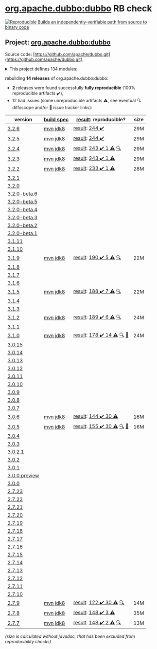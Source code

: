 [org.apache.dubbo:dubbo](https://central.sonatype.com/artifact/org.apache.dubbo/dubbo/versions) RB check
=======

[![Reproducible Builds](https://reproducible-builds.org/images/logos/rb.svg) an independently-verifiable path from source to binary code](https://reproducible-builds.org/)

## Project: [org.apache.dubbo:dubbo](https://central.sonatype.com/artifact/org.apache.dubbo/dubbo/versions)

Source code: [https://github.com/apache/dubbo.git](https://github.com/apache/dubbo.git)

<details><summary>This project defines 134 modules:</summary>

* [org.apache.dubbo:dubbo](https://central.sonatype.com/artifact/org.apache.dubbo/dubbo/3.2.6)
* [org.apache.dubbo:dubbo-auth](https://central.sonatype.com/artifact/org.apache.dubbo/dubbo-auth/3.2.6)
* [org.apache.dubbo:dubbo-bom](https://central.sonatype.com/artifact/org.apache.dubbo/dubbo-bom/3.2.6)
* [org.apache.dubbo:dubbo-cluster](https://central.sonatype.com/artifact/org.apache.dubbo/dubbo-cluster/3.2.6)
* [org.apache.dubbo:dubbo-common](https://central.sonatype.com/artifact/org.apache.dubbo/dubbo-common/3.2.6)
* [org.apache.dubbo:dubbo-compatible](https://central.sonatype.com/artifact/org.apache.dubbo/dubbo-compatible/3.2.6)
* [org.apache.dubbo:dubbo-compiler](https://central.sonatype.com/artifact/org.apache.dubbo/dubbo-compiler/3.2.6)
* [org.apache.dubbo:dubbo-config](https://central.sonatype.com/artifact/org.apache.dubbo/dubbo-config/3.2.6)
* [org.apache.dubbo:dubbo-config-api](https://central.sonatype.com/artifact/org.apache.dubbo/dubbo-config-api/3.2.6)
* [org.apache.dubbo:dubbo-config-spring](https://central.sonatype.com/artifact/org.apache.dubbo/dubbo-config-spring/3.2.6)
* [org.apache.dubbo:dubbo-configcenter](https://central.sonatype.com/artifact/org.apache.dubbo/dubbo-configcenter/3.2.6)
* [org.apache.dubbo:dubbo-configcenter-apollo](https://central.sonatype.com/artifact/org.apache.dubbo/dubbo-configcenter-apollo/3.2.6)
* [org.apache.dubbo:dubbo-configcenter-consul](https://central.sonatype.com/artifact/org.apache.dubbo/dubbo-configcenter-consul/3.2.6)
* [org.apache.dubbo:dubbo-configcenter-etcd](https://central.sonatype.com/artifact/org.apache.dubbo/dubbo-configcenter-etcd/3.2.6)
* [org.apache.dubbo:dubbo-configcenter-nacos](https://central.sonatype.com/artifact/org.apache.dubbo/dubbo-configcenter-nacos/3.2.6)
* [org.apache.dubbo:dubbo-configcenter-zookeeper](https://central.sonatype.com/artifact/org.apache.dubbo/dubbo-configcenter-zookeeper/3.2.6)
* [org.apache.dubbo:dubbo-container](https://central.sonatype.com/artifact/org.apache.dubbo/dubbo-container/3.2.6)
* [org.apache.dubbo:dubbo-container-api](https://central.sonatype.com/artifact/org.apache.dubbo/dubbo-container-api/3.2.6)
* [org.apache.dubbo:dubbo-container-log4j](https://central.sonatype.com/artifact/org.apache.dubbo/dubbo-container-log4j/3.2.6)
* [org.apache.dubbo:dubbo-container-logback](https://central.sonatype.com/artifact/org.apache.dubbo/dubbo-container-logback/3.2.6)
* [org.apache.dubbo:dubbo-container-spring](https://central.sonatype.com/artifact/org.apache.dubbo/dubbo-container-spring/3.2.6)
* [org.apache.dubbo:dubbo-dependencies](https://central.sonatype.com/artifact/org.apache.dubbo/dubbo-dependencies/3.2.6)
* [org.apache.dubbo:dubbo-dependencies-bom](https://central.sonatype.com/artifact/org.apache.dubbo/dubbo-dependencies-bom/3.2.6)
* [org.apache.dubbo:dubbo-dependencies-zookeeper](https://central.sonatype.com/artifact/org.apache.dubbo/dubbo-dependencies-zookeeper/3.2.6)
* [org.apache.dubbo:dubbo-dependencies-zookeeper-curator5](https://central.sonatype.com/artifact/org.apache.dubbo/dubbo-dependencies-zookeeper-curator5/3.2.6)
* [org.apache.dubbo:dubbo-distribution](https://central.sonatype.com/artifact/org.apache.dubbo/dubbo-distribution/3.2.6)
* [org.apache.dubbo:dubbo-filter](https://central.sonatype.com/artifact/org.apache.dubbo/dubbo-filter/3.2.6)
* [org.apache.dubbo:dubbo-filter-cache](https://central.sonatype.com/artifact/org.apache.dubbo/dubbo-filter-cache/3.2.6)
* [org.apache.dubbo:dubbo-filter-validation](https://central.sonatype.com/artifact/org.apache.dubbo/dubbo-filter-validation/3.2.6)
* [org.apache.dubbo:dubbo-kubernetes](https://central.sonatype.com/artifact/org.apache.dubbo/dubbo-kubernetes/3.2.6)
* [org.apache.dubbo:dubbo-maven-plugin](https://central.sonatype.com/artifact/org.apache.dubbo/dubbo-maven-plugin/3.2.6)
* [org.apache.dubbo:dubbo-metadata](https://central.sonatype.com/artifact/org.apache.dubbo/dubbo-metadata/3.2.6)
* [org.apache.dubbo:dubbo-metadata-api](https://central.sonatype.com/artifact/org.apache.dubbo/dubbo-metadata-api/3.2.6)
* [org.apache.dubbo:dubbo-metadata-definition-protobuf](https://central.sonatype.com/artifact/org.apache.dubbo/dubbo-metadata-definition-protobuf/3.2.6)
* [org.apache.dubbo:dubbo-metadata-processor](https://central.sonatype.com/artifact/org.apache.dubbo/dubbo-metadata-processor/3.2.6)
* [org.apache.dubbo:dubbo-metadata-report-consul](https://central.sonatype.com/artifact/org.apache.dubbo/dubbo-metadata-report-consul/3.2.6)
* [org.apache.dubbo:dubbo-metadata-report-etcd](https://central.sonatype.com/artifact/org.apache.dubbo/dubbo-metadata-report-etcd/3.2.6)
* [org.apache.dubbo:dubbo-metadata-report-nacos](https://central.sonatype.com/artifact/org.apache.dubbo/dubbo-metadata-report-nacos/3.2.6)
* [org.apache.dubbo:dubbo-metadata-report-redis](https://central.sonatype.com/artifact/org.apache.dubbo/dubbo-metadata-report-redis/3.2.6)
* [org.apache.dubbo:dubbo-metadata-report-zookeeper](https://central.sonatype.com/artifact/org.apache.dubbo/dubbo-metadata-report-zookeeper/3.2.6)
* [org.apache.dubbo:dubbo-metrics](https://central.sonatype.com/artifact/org.apache.dubbo/dubbo-metrics/3.2.6)
* [org.apache.dubbo:dubbo-metrics-api](https://central.sonatype.com/artifact/org.apache.dubbo/dubbo-metrics-api/3.2.6)
* [org.apache.dubbo:dubbo-metrics-config-center](https://central.sonatype.com/artifact/org.apache.dubbo/dubbo-metrics-config-center/3.2.6)
* [org.apache.dubbo:dubbo-metrics-default](https://central.sonatype.com/artifact/org.apache.dubbo/dubbo-metrics-default/3.2.6)
* [org.apache.dubbo:dubbo-metrics-metadata](https://central.sonatype.com/artifact/org.apache.dubbo/dubbo-metrics-metadata/3.2.6)
* [org.apache.dubbo:dubbo-metrics-prometheus](https://central.sonatype.com/artifact/org.apache.dubbo/dubbo-metrics-prometheus/3.2.6)
* [org.apache.dubbo:dubbo-metrics-registry](https://central.sonatype.com/artifact/org.apache.dubbo/dubbo-metrics-registry/3.2.6)
* [org.apache.dubbo:dubbo-monitor](https://central.sonatype.com/artifact/org.apache.dubbo/dubbo-monitor/3.2.6)
* [org.apache.dubbo:dubbo-monitor-api](https://central.sonatype.com/artifact/org.apache.dubbo/dubbo-monitor-api/3.2.6)
* [org.apache.dubbo:dubbo-monitor-default](https://central.sonatype.com/artifact/org.apache.dubbo/dubbo-monitor-default/3.2.6)
* [org.apache.dubbo:dubbo-nacos-spring-boot-starter](https://central.sonatype.com/artifact/org.apache.dubbo/dubbo-nacos-spring-boot-starter/3.2.6)
* [org.apache.dubbo:dubbo-native](https://central.sonatype.com/artifact/org.apache.dubbo/dubbo-native/3.2.6)
* [org.apache.dubbo:dubbo-native-plugin](https://central.sonatype.com/artifact/org.apache.dubbo/dubbo-native-plugin/3.2.6)
* [org.apache.dubbo:dubbo-parent](https://central.sonatype.com/artifact/org.apache.dubbo/dubbo-parent/3.2.6)
* [org.apache.dubbo:dubbo-plugin](https://central.sonatype.com/artifact/org.apache.dubbo/dubbo-plugin/3.2.6)
* [org.apache.dubbo:dubbo-qos](https://central.sonatype.com/artifact/org.apache.dubbo/dubbo-qos/3.2.6)
* [org.apache.dubbo:dubbo-qos-api](https://central.sonatype.com/artifact/org.apache.dubbo/dubbo-qos-api/3.2.6)
* [org.apache.dubbo:dubbo-reactive](https://central.sonatype.com/artifact/org.apache.dubbo/dubbo-reactive/3.2.6)
* [org.apache.dubbo:dubbo-registry](https://central.sonatype.com/artifact/org.apache.dubbo/dubbo-registry/3.2.6)
* [org.apache.dubbo:dubbo-registry-api](https://central.sonatype.com/artifact/org.apache.dubbo/dubbo-registry-api/3.2.6)
* [org.apache.dubbo:dubbo-registry-consul](https://central.sonatype.com/artifact/org.apache.dubbo/dubbo-registry-consul/3.2.6)
* [org.apache.dubbo:dubbo-registry-default](https://central.sonatype.com/artifact/org.apache.dubbo/dubbo-registry-default/3.2.6)
* [org.apache.dubbo:dubbo-registry-dns](https://central.sonatype.com/artifact/org.apache.dubbo/dubbo-registry-dns/3.2.6)
* [org.apache.dubbo:dubbo-registry-etcd3](https://central.sonatype.com/artifact/org.apache.dubbo/dubbo-registry-etcd3/3.2.6)
* [org.apache.dubbo:dubbo-registry-eureka](https://central.sonatype.com/artifact/org.apache.dubbo/dubbo-registry-eureka/3.2.6)
* [org.apache.dubbo:dubbo-registry-kubernetes](https://central.sonatype.com/artifact/org.apache.dubbo/dubbo-registry-kubernetes/3.2.6)
* [org.apache.dubbo:dubbo-registry-multicast](https://central.sonatype.com/artifact/org.apache.dubbo/dubbo-registry-multicast/3.2.6)
* [org.apache.dubbo:dubbo-registry-multiple](https://central.sonatype.com/artifact/org.apache.dubbo/dubbo-registry-multiple/3.2.6)
* [org.apache.dubbo:dubbo-registry-nacos](https://central.sonatype.com/artifact/org.apache.dubbo/dubbo-registry-nacos/3.2.6)
* [org.apache.dubbo:dubbo-registry-redis](https://central.sonatype.com/artifact/org.apache.dubbo/dubbo-registry-redis/3.2.6)
* [org.apache.dubbo:dubbo-registry-sofa](https://central.sonatype.com/artifact/org.apache.dubbo/dubbo-registry-sofa/3.2.6)
* [org.apache.dubbo:dubbo-registry-xds](https://central.sonatype.com/artifact/org.apache.dubbo/dubbo-registry-xds/3.2.6)
* [org.apache.dubbo:dubbo-registry-zookeeper](https://central.sonatype.com/artifact/org.apache.dubbo/dubbo-registry-zookeeper/3.2.6)
* [org.apache.dubbo:dubbo-remoting](https://central.sonatype.com/artifact/org.apache.dubbo/dubbo-remoting/3.2.6)
* [org.apache.dubbo:dubbo-remoting-api](https://central.sonatype.com/artifact/org.apache.dubbo/dubbo-remoting-api/3.2.6)
* [org.apache.dubbo:dubbo-remoting-etcd3](https://central.sonatype.com/artifact/org.apache.dubbo/dubbo-remoting-etcd3/3.2.6)
* [org.apache.dubbo:dubbo-remoting-grizzly](https://central.sonatype.com/artifact/org.apache.dubbo/dubbo-remoting-grizzly/3.2.6)
* [org.apache.dubbo:dubbo-remoting-http](https://central.sonatype.com/artifact/org.apache.dubbo/dubbo-remoting-http/3.2.6)
* [org.apache.dubbo:dubbo-remoting-mina](https://central.sonatype.com/artifact/org.apache.dubbo/dubbo-remoting-mina/3.2.6)
* [org.apache.dubbo:dubbo-remoting-netty](https://central.sonatype.com/artifact/org.apache.dubbo/dubbo-remoting-netty/3.2.6)
* [org.apache.dubbo:dubbo-remoting-netty4](https://central.sonatype.com/artifact/org.apache.dubbo/dubbo-remoting-netty4/3.2.6)
* [org.apache.dubbo:dubbo-remoting-p2p](https://central.sonatype.com/artifact/org.apache.dubbo/dubbo-remoting-p2p/3.2.6)
* [org.apache.dubbo:dubbo-remoting-redis](https://central.sonatype.com/artifact/org.apache.dubbo/dubbo-remoting-redis/3.2.6)
* [org.apache.dubbo:dubbo-remoting-zookeeper](https://central.sonatype.com/artifact/org.apache.dubbo/dubbo-remoting-zookeeper/3.2.6)
* [org.apache.dubbo:dubbo-remoting-zookeeper-curator5](https://central.sonatype.com/artifact/org.apache.dubbo/dubbo-remoting-zookeeper-curator5/3.2.6)
* [org.apache.dubbo:dubbo-rpc](https://central.sonatype.com/artifact/org.apache.dubbo/dubbo-rpc/3.2.6)
* [org.apache.dubbo:dubbo-rpc-api](https://central.sonatype.com/artifact/org.apache.dubbo/dubbo-rpc-api/3.2.6)
* [org.apache.dubbo:dubbo-rpc-dubbo](https://central.sonatype.com/artifact/org.apache.dubbo/dubbo-rpc-dubbo/3.2.6)
* [org.apache.dubbo:dubbo-rpc-grpc](https://central.sonatype.com/artifact/org.apache.dubbo/dubbo-rpc-grpc/3.2.6)
* [org.apache.dubbo:dubbo-rpc-hessian](https://central.sonatype.com/artifact/org.apache.dubbo/dubbo-rpc-hessian/3.2.6)
* [org.apache.dubbo:dubbo-rpc-http](https://central.sonatype.com/artifact/org.apache.dubbo/dubbo-rpc-http/3.2.6)
* [org.apache.dubbo:dubbo-rpc-injvm](https://central.sonatype.com/artifact/org.apache.dubbo/dubbo-rpc-injvm/3.2.6)
* [org.apache.dubbo:dubbo-rpc-memcached](https://central.sonatype.com/artifact/org.apache.dubbo/dubbo-rpc-memcached/3.2.6)
* [org.apache.dubbo:dubbo-rpc-native-thrift](https://central.sonatype.com/artifact/org.apache.dubbo/dubbo-rpc-native-thrift/3.2.6)
* [org.apache.dubbo:dubbo-rpc-redis](https://central.sonatype.com/artifact/org.apache.dubbo/dubbo-rpc-redis/3.2.6)
* [org.apache.dubbo:dubbo-rpc-rest](https://central.sonatype.com/artifact/org.apache.dubbo/dubbo-rpc-rest/3.2.6)
* [org.apache.dubbo:dubbo-rpc-rmi](https://central.sonatype.com/artifact/org.apache.dubbo/dubbo-rpc-rmi/3.2.6)
* [org.apache.dubbo:dubbo-rpc-thrift](https://central.sonatype.com/artifact/org.apache.dubbo/dubbo-rpc-thrift/3.2.6)
* [org.apache.dubbo:dubbo-rpc-triple](https://central.sonatype.com/artifact/org.apache.dubbo/dubbo-rpc-triple/3.2.6)
* [org.apache.dubbo:dubbo-rpc-webservice](https://central.sonatype.com/artifact/org.apache.dubbo/dubbo-rpc-webservice/3.2.6)
* [org.apache.dubbo:dubbo-rpc-xml](https://central.sonatype.com/artifact/org.apache.dubbo/dubbo-rpc-xml/3.2.6)
* [org.apache.dubbo:dubbo-security](https://central.sonatype.com/artifact/org.apache.dubbo/dubbo-security/3.2.6)
* [org.apache.dubbo:dubbo-serialization](https://central.sonatype.com/artifact/org.apache.dubbo/dubbo-serialization/3.2.6)
* [org.apache.dubbo:dubbo-serialization-api](https://central.sonatype.com/artifact/org.apache.dubbo/dubbo-serialization-api/3.2.6)
* [org.apache.dubbo:dubbo-serialization-avro](https://central.sonatype.com/artifact/org.apache.dubbo/dubbo-serialization-avro/3.2.6)
* [org.apache.dubbo:dubbo-serialization-fastjson](https://central.sonatype.com/artifact/org.apache.dubbo/dubbo-serialization-fastjson/3.2.6)
* [org.apache.dubbo:dubbo-serialization-fastjson2](https://central.sonatype.com/artifact/org.apache.dubbo/dubbo-serialization-fastjson2/3.2.6)
* [org.apache.dubbo:dubbo-serialization-fst](https://central.sonatype.com/artifact/org.apache.dubbo/dubbo-serialization-fst/3.2.6)
* [org.apache.dubbo:dubbo-serialization-gson](https://central.sonatype.com/artifact/org.apache.dubbo/dubbo-serialization-gson/3.2.6)
* [org.apache.dubbo:dubbo-serialization-hessian2](https://central.sonatype.com/artifact/org.apache.dubbo/dubbo-serialization-hessian2/3.2.6)
* [org.apache.dubbo:dubbo-serialization-jdk](https://central.sonatype.com/artifact/org.apache.dubbo/dubbo-serialization-jdk/3.2.6)
* [org.apache.dubbo:dubbo-serialization-kryo](https://central.sonatype.com/artifact/org.apache.dubbo/dubbo-serialization-kryo/3.2.6)
* [org.apache.dubbo:dubbo-serialization-native-hession](https://central.sonatype.com/artifact/org.apache.dubbo/dubbo-serialization-native-hession/3.2.6)
* [org.apache.dubbo:dubbo-serialization-protobuf](https://central.sonatype.com/artifact/org.apache.dubbo/dubbo-serialization-protobuf/3.2.6)
* [org.apache.dubbo:dubbo-serialization-protostuff](https://central.sonatype.com/artifact/org.apache.dubbo/dubbo-serialization-protostuff/3.2.6)
* [org.apache.dubbo:dubbo-serialization-test](https://central.sonatype.com/artifact/org.apache.dubbo/dubbo-serialization-test/3.2.6)
* [org.apache.dubbo:dubbo-spring-boot](https://central.sonatype.com/artifact/org.apache.dubbo/dubbo-spring-boot/3.2.6)
* [org.apache.dubbo:dubbo-spring-boot-actuator](https://central.sonatype.com/artifact/org.apache.dubbo/dubbo-spring-boot-actuator/3.2.6)
* [org.apache.dubbo:dubbo-spring-boot-actuator-compatible](https://central.sonatype.com/artifact/org.apache.dubbo/dubbo-spring-boot-actuator-compatible/3.2.6)
* [org.apache.dubbo:dubbo-spring-boot-autoconfigure](https://central.sonatype.com/artifact/org.apache.dubbo/dubbo-spring-boot-autoconfigure/3.2.6)
* [org.apache.dubbo:dubbo-spring-boot-autoconfigure-compatible](https://central.sonatype.com/artifact/org.apache.dubbo/dubbo-spring-boot-autoconfigure-compatible/3.2.6)
* [org.apache.dubbo:dubbo-spring-boot-compatible](https://central.sonatype.com/artifact/org.apache.dubbo/dubbo-spring-boot-compatible/3.2.6)
* [org.apache.dubbo:dubbo-spring-boot-observability-autoconfigure](https://central.sonatype.com/artifact/org.apache.dubbo/dubbo-spring-boot-observability-autoconfigure/3.2.6)
* [org.apache.dubbo:dubbo-spring-boot-observability-starter](https://central.sonatype.com/artifact/org.apache.dubbo/dubbo-spring-boot-observability-starter/3.2.6)
* [org.apache.dubbo:dubbo-spring-boot-observability-starters](https://central.sonatype.com/artifact/org.apache.dubbo/dubbo-spring-boot-observability-starters/3.2.6)
* [org.apache.dubbo:dubbo-spring-boot-starter](https://central.sonatype.com/artifact/org.apache.dubbo/dubbo-spring-boot-starter/3.2.6)
* [org.apache.dubbo:dubbo-spring-boot-starters](https://central.sonatype.com/artifact/org.apache.dubbo/dubbo-spring-boot-starters/3.2.6)
* [org.apache.dubbo:dubbo-spring-boot-tracing-brave-zipkin-starter](https://central.sonatype.com/artifact/org.apache.dubbo/dubbo-spring-boot-tracing-brave-zipkin-starter/3.2.6)
* [org.apache.dubbo:dubbo-spring-boot-tracing-otel-otlp-starter](https://central.sonatype.com/artifact/org.apache.dubbo/dubbo-spring-boot-tracing-otel-otlp-starter/3.2.6)
* [org.apache.dubbo:dubbo-spring-boot-tracing-otel-zipkin-starter](https://central.sonatype.com/artifact/org.apache.dubbo/dubbo-spring-boot-tracing-otel-zipkin-starter/3.2.6)
* [org.apache.dubbo:dubbo-spring-security](https://central.sonatype.com/artifact/org.apache.dubbo/dubbo-spring-security/3.2.6)
* [org.apache.dubbo:dubbo-xds](https://central.sonatype.com/artifact/org.apache.dubbo/dubbo-xds/3.2.6)
* [org.apache.dubbo:dubbo-zookeeper-curator5-spring-boot-starter](https://central.sonatype.com/artifact/org.apache.dubbo/dubbo-zookeeper-curator5-spring-boot-starter/3.2.6)
* [org.apache.dubbo:dubbo-zookeeper-spring-boot-starter](https://central.sonatype.com/artifact/org.apache.dubbo/dubbo-zookeeper-spring-boot-starter/3.2.6)
</details>

rebuilding **14 releases** of org.apache.dubbo:dubbo:
- **2** releases were found successfully **fully reproducible** (100% reproducible artifacts :heavy_check_mark:),
- 12 had issues (some unreproducible artifacts :warning:, see eventual :mag: diffoscope and/or :memo: issue tracker links):

| version | [build spec](/BUILDSPEC.md) | [result](https://reproducible-builds.org/docs/jvm/): reproducible? | size |
| -- | --------- | ------ | -- |
| [3.2.6](https://central.sonatype.com/artifact/org.apache.dubbo/dubbo/3.2.6/pom) | [mvn jdk8](dubbo-3.2.6.buildspec) | [result](dubbo-parent-3.2.6.buildinfo): [244 :heavy_check_mark: ](dubbo-parent-3.2.6.buildcompare) | 29M |
| [3.2.5](https://central.sonatype.com/artifact/org.apache.dubbo/dubbo/3.2.5/pom) | [mvn jdk8](dubbo-3.2.5.buildspec) | [result](dubbo-parent-3.2.5.buildinfo): [244 :heavy_check_mark: ](dubbo-parent-3.2.5.buildcompare) | 29M |
| [3.2.4](https://central.sonatype.com/artifact/org.apache.dubbo/dubbo/3.2.4/pom) | [mvn jdk8](dubbo-3.2.4.buildspec) | [result](dubbo-parent-3.2.4.buildinfo): [243 :heavy_check_mark:  1 :warning:](dubbo-parent-3.2.4.buildcompare) [:mag:](dubbo-parent-3.2.4.diffoscope) | 29M |
| [3.2.3](https://central.sonatype.com/artifact/org.apache.dubbo/dubbo/3.2.3/pom) | [mvn jdk8](dubbo-3.2.3.buildspec) | [result](dubbo-parent-3.2.3.buildinfo): [243 :heavy_check_mark:  1 :warning:](dubbo-parent-3.2.3.buildcompare) | 29M |
| [3.2.2](https://central.sonatype.com/artifact/org.apache.dubbo/dubbo/3.2.2/pom) | [mvn jdk8](dubbo-3.2.2.buildspec) | [result](dubbo-parent-3.2.2.buildinfo): [233 :heavy_check_mark:  1 :warning:](dubbo-parent-3.2.2.buildcompare) | 28M |
| [3.2.1](https://central.sonatype.com/artifact/org.apache.dubbo/dubbo/3.2.1/pom) | | | |
| [3.2.0](https://central.sonatype.com/artifact/org.apache.dubbo/dubbo/3.2.0/pom) | | | |
| [3.2.0-beta.6](https://central.sonatype.com/artifact/org.apache.dubbo/dubbo/3.2.0-beta.6/pom) | | | |
| [3.2.0-beta.5](https://central.sonatype.com/artifact/org.apache.dubbo/dubbo/3.2.0-beta.5/pom) | | | |
| [3.2.0-beta.4](https://central.sonatype.com/artifact/org.apache.dubbo/dubbo/3.2.0-beta.4/pom) | | | |
| [3.2.0-beta.3](https://central.sonatype.com/artifact/org.apache.dubbo/dubbo/3.2.0-beta.3/pom) | | | |
| [3.2.0-beta.2](https://central.sonatype.com/artifact/org.apache.dubbo/dubbo/3.2.0-beta.2/pom) | | | |
| [3.2.0-beta.1](https://central.sonatype.com/artifact/org.apache.dubbo/dubbo/3.2.0-beta.1/pom) | | | |
| [3.1.11](https://central.sonatype.com/artifact/org.apache.dubbo/dubbo/3.1.11/pom) | | | |
| [3.1.10](https://central.sonatype.com/artifact/org.apache.dubbo/dubbo/3.1.10/pom) | | | |
| [3.1.9](https://central.sonatype.com/artifact/org.apache.dubbo/dubbo/3.1.9/pom) | [mvn jdk8](dubbo-3.1.9.buildspec) | [result](dubbo-parent-3.1.9.buildinfo): [190 :heavy_check_mark:  5 :warning:](dubbo-parent-3.1.9.buildcompare) [:mag:](dubbo-parent-3.1.9.diffoscope) | 22M |
| [3.1.8](https://central.sonatype.com/artifact/org.apache.dubbo/dubbo/3.1.8/pom) | | | |
| [3.1.7](https://central.sonatype.com/artifact/org.apache.dubbo/dubbo/3.1.7/pom) | | | |
| [3.1.6](https://central.sonatype.com/artifact/org.apache.dubbo/dubbo/3.1.6/pom) | | | |
| [3.1.5](https://central.sonatype.com/artifact/org.apache.dubbo/dubbo/3.1.5/pom) | [mvn jdk8](dubbo-3.1.5.buildspec) | [result](dubbo-parent-3.1.5.buildinfo): [188 :heavy_check_mark:  7 :warning:](dubbo-parent-3.1.5.buildcompare) [:mag:](dubbo-parent-3.1.5.diffoscope) | 22M |
| [3.1.4](https://central.sonatype.com/artifact/org.apache.dubbo/dubbo/3.1.4/pom) | | | |
| [3.1.3](https://central.sonatype.com/artifact/org.apache.dubbo/dubbo/3.1.3/pom) | | | |
| [3.1.2](https://central.sonatype.com/artifact/org.apache.dubbo/dubbo/3.1.2/pom) | [mvn jdk8](dubbo-3.1.2.buildspec) | [result](dubbo-parent-3.1.2.buildinfo): [189 :heavy_check_mark:  6 :warning:](dubbo-parent-3.1.2.buildcompare) [:mag:](dubbo-parent-3.1.2.diffoscope) | 24M |
| [3.1.1](https://central.sonatype.com/artifact/org.apache.dubbo/dubbo/3.1.1/pom) | | | |
| [3.1.0](https://central.sonatype.com/artifact/org.apache.dubbo/dubbo/3.1.0/pom) | [mvn jdk8](dubbo-3.1.0.buildspec) | [result](dubbo-parent-3.1.0.buildinfo): [178 :heavy_check_mark:  14 :warning:](dubbo-parent-3.1.0.buildcompare) [:mag:](dubbo-parent-3.1.0.diffoscope) [:memo:](https://github.com/apache/dubbo/pull/10700) | 24M |
| [3.0.15](https://central.sonatype.com/artifact/org.apache.dubbo/dubbo/3.0.15/pom) | | | |
| [3.0.14](https://central.sonatype.com/artifact/org.apache.dubbo/dubbo/3.0.14/pom) | | | |
| [3.0.13](https://central.sonatype.com/artifact/org.apache.dubbo/dubbo/3.0.13/pom) | | | |
| [3.0.12](https://central.sonatype.com/artifact/org.apache.dubbo/dubbo/3.0.12/pom) | | | |
| [3.0.11](https://central.sonatype.com/artifact/org.apache.dubbo/dubbo/3.0.11/pom) | | | |
| [3.0.10](https://central.sonatype.com/artifact/org.apache.dubbo/dubbo/3.0.10/pom) | | | |
| [3.0.9](https://central.sonatype.com/artifact/org.apache.dubbo/dubbo/3.0.9/pom) | | | |
| [3.0.8](https://central.sonatype.com/artifact/org.apache.dubbo/dubbo/3.0.8/pom) | | | |
| [3.0.7](https://central.sonatype.com/artifact/org.apache.dubbo/dubbo/3.0.7/pom) | | | |
| [3.0.6](https://central.sonatype.com/artifact/org.apache.dubbo/dubbo/3.0.6/pom) | [mvn jdk8](dubbo-3.0.6.buildspec) | [result](dubbo-parent-3.0.6.buildinfo): [144 :heavy_check_mark:  30 :warning:](dubbo-parent-3.0.6.buildcompare) | 16M |
| [3.0.5](https://central.sonatype.com/artifact/org.apache.dubbo/dubbo/3.0.5/pom) | [mvn jdk8](dubbo-3.0.5.buildspec) | [result](dubbo-parent-3.0.5.buildinfo): [155 :heavy_check_mark:  30 :warning:](dubbo-parent-3.0.5.buildcompare) [:mag:](dubbo-parent-3.0.5.diffoscope) [:memo:](https://github.com/apache/dubbo/pull/10067) | 16M |
| [3.0.4](https://central.sonatype.com/artifact/org.apache.dubbo/dubbo/3.0.4/pom) | | | |
| [3.0.3](https://central.sonatype.com/artifact/org.apache.dubbo/dubbo/3.0.3/pom) | | | |
| [3.0.2.1](https://central.sonatype.com/artifact/org.apache.dubbo/dubbo/3.0.2.1/pom) | | | |
| [3.0.2](https://central.sonatype.com/artifact/org.apache.dubbo/dubbo/3.0.2/pom) | | | |
| [3.0.1](https://central.sonatype.com/artifact/org.apache.dubbo/dubbo/3.0.1/pom) | | | |
| [3.0.0.preview](https://central.sonatype.com/artifact/org.apache.dubbo/dubbo/3.0.0.preview/pom) | | | |
| [3.0.0](https://central.sonatype.com/artifact/org.apache.dubbo/dubbo/3.0.0/pom) | | | |
| [2.7.23](https://central.sonatype.com/artifact/org.apache.dubbo/dubbo/2.7.23/pom) | | | |
| [2.7.22](https://central.sonatype.com/artifact/org.apache.dubbo/dubbo/2.7.22/pom) | | | |
| [2.7.21](https://central.sonatype.com/artifact/org.apache.dubbo/dubbo/2.7.21/pom) | | | |
| [2.7.20](https://central.sonatype.com/artifact/org.apache.dubbo/dubbo/2.7.20/pom) | | | |
| [2.7.19](https://central.sonatype.com/artifact/org.apache.dubbo/dubbo/2.7.19/pom) | | | |
| [2.7.18](https://central.sonatype.com/artifact/org.apache.dubbo/dubbo/2.7.18/pom) | | | |
| [2.7.17](https://central.sonatype.com/artifact/org.apache.dubbo/dubbo/2.7.17/pom) | | | |
| [2.7.16](https://central.sonatype.com/artifact/org.apache.dubbo/dubbo/2.7.16/pom) | | | |
| [2.7.15](https://central.sonatype.com/artifact/org.apache.dubbo/dubbo/2.7.15/pom) | | | |
| [2.7.14](https://central.sonatype.com/artifact/org.apache.dubbo/dubbo/2.7.14/pom) | | | |
| [2.7.13](https://central.sonatype.com/artifact/org.apache.dubbo/dubbo/2.7.13/pom) | | | |
| [2.7.12](https://central.sonatype.com/artifact/org.apache.dubbo/dubbo/2.7.12/pom) | | | |
| [2.7.11](https://central.sonatype.com/artifact/org.apache.dubbo/dubbo/2.7.11/pom) | | | |
| [2.7.10](https://central.sonatype.com/artifact/org.apache.dubbo/dubbo/2.7.10/pom) | | | |
| [2.7.9](https://central.sonatype.com/artifact/org.apache.dubbo/dubbo/2.7.9/pom) | [mvn jdk8](dubbo-2.7.9.buildspec) | [result](dubbo-parent-2.7.9.buildinfo): [122 :heavy_check_mark:  30 :warning:](dubbo-parent-2.7.9.buildcompare) [:mag:](https://github.com/jvm-repo-rebuild/reproducible-central/blob/master/content/org/apache/dubbo/dubbo-parent-2.7.9.diffoscope) | 14M |
| [2.7.8](https://central.sonatype.com/artifact/org.apache.dubbo/dubbo/2.7.8/pom) | [mvn jdk8](dubbo-2.7.8.buildspec) | [result](dubbo-metadata-processor-2.7.8.buildinfo): [148 :heavy_check_mark:  3 :warning:](dubbo-metadata-processor-2.7.8.buildcompare) | 35M |
| [2.7.7](https://central.sonatype.com/artifact/org.apache.dubbo/dubbo/2.7.7/pom) | [mvn jdk8](dubbo-2.7.7.buildspec) | [result](dubbo-parent-2.7.7.buildinfo): [148 :heavy_check_mark:  2 :warning:](dubbo-parent-2.7.7.buildcompare) [:mag:](https://github.com/jvm-repo-rebuild/reproducible-central/blob/master/content/org/apache/dubbo/dubbo-parent-2.7.7.diffoscope) | 13M |

<i>(size is calculated without javadoc, that has been excluded from reproducibility checks)</i>
